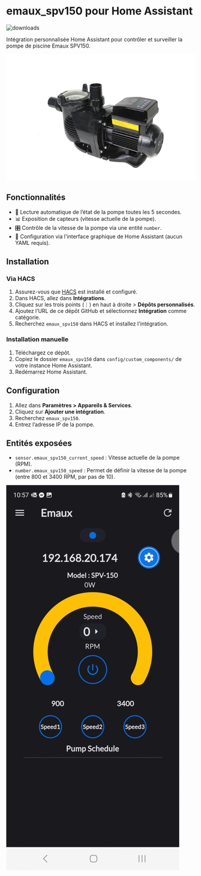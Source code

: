 # emaux_spv150 pour Home Assistant

![downloads](https://img.shields.io/badge/dynamic/json?color=41BDF5&logo=home-assistant&label=utilisateurs%20HACS&suffix=%20installations&cacheSeconds=15600&url=https://analytics.home-assistant.io/custom_integrations.json&query=$.emaux_spv150.total)

Intégration personnalisée Home Assistant pour contrôler et surveiller la pompe de piscine Emaux SPV150.

![image info](/img/main.jpeg)

## Fonctionnalités

- 🔄 Lecture automatique de l’état de la pompe toutes les 5 secondes.
- 📊 Exposition de capteurs (vitesse actuelle de la pompe).
- 🎛️ Contrôle de la vitesse de la pompe via une entité `number`.
- 🔧 Configuration via l'interface graphique de Home Assistant (aucun YAML requis).

## Installation

### Via HACS

1. Assurez-vous que [HACS](https://hacs.xyz/) est installé et configuré.
2. Dans HACS, allez dans **Intégrations**.
3. Cliquez sur les trois points (⋮) en haut à droite > **Dépôts personnalisés**.
4. Ajoutez l’URL de ce dépôt GitHub et sélectionnez **Intégration** comme catégorie.
5. Recherchez `emaux_spv150` dans HACS et installez l'intégration.

### Installation manuelle

1. Téléchargez ce dépôt.
2. Copiez le dossier `emaux_spv150` dans `config/custom_components/` de votre instance Home Assistant.
3. Redémarrez Home Assistant.

## Configuration

1. Allez dans **Paramètres > Appareils & Services**.
2. Cliquez sur **Ajouter une intégration**.
3. Recherchez `emaux_spv150`.
4. Entrez l’adresse IP de la pompe.

## Entités exposées

- `sensor.emaux_spv150_current_speed` : Vitesse actuelle de la pompe (RPM).
- `number.emaux_spv150_speed` : Permet de définir la vitesse de la pompe (entre 800 et 3400 RPM, par pas de 10).

![image info](/img/page_web.jpeg)
